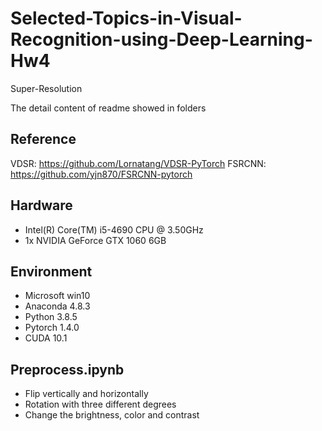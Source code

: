 # Selected-Topics-in-Visual-Recognition-using-Deep-Learning-Hw4
Super-Resolution

The detail content of readme showed in folders

## Reference
VDSR: https://github.com/Lornatang/VDSR-PyTorch
FSRCNN: https://github.com/yjn870/FSRCNN-pytorch

## Hardware
* Intel(R) Core(TM) i5-4690 CPU @ 3.50GHz
* 1x NVIDIA GeForce GTX 1060 6GB

## Environment
* Microsoft win10
* Anaconda 4.8.3
* Python 3.8.5
* Pytorch 1.4.0
* CUDA 10.1

## Preprocess.ipynb
* Flip vertically and horizontally
* Rotation with three different degrees
* Change the brightness, color and contrast
